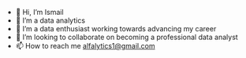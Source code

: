 - 👋 Hi, I’m Ismail
- 👀 I’m a data analytics
- 🌱 I’m a data enthusiast working towards advancing my career
- 💞️ I’m looking to collaborate on becoming a professional data analyst
- 📫 How to reach me alfalytics1@gmail.com

<!---
alfalytics/alfalytics is a ✨ special ✨ repository because its `README.md` (this file) appears on your GitHub profile.
You can click the Preview link to take a look at your changes.
--->
